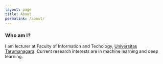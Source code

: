 ```yaml
---
layout: page
title: About
permalink: /about/
---
```


### Who am I?

I am lecturer at Faculty of Information and Techology, [Universitas Tarumanagara](http://www.untar.ac.id). Current research interests are in machine learning and deep learning.
